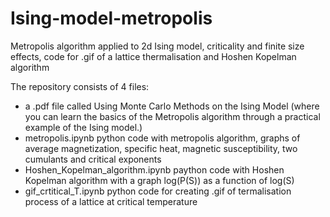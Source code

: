 # Ising-model-metropolis
Metropolis algorithm applied to 2d Ising model, criticality and finite size effects, code for .gif of a lattice thermalisation and Hoshen Kopelman algorithm

The repository consists of 4 files:
- a .pdf file called Using Monte Carlo Methods on the Ising Model (where you can learn the basics of the Metropolis algorithm through a practical example of the Ising model.)
- metropolis.ipynb python code with metropolis algorithm, graphs of average magnetization, specific heat, magnetic susceptibility, two cumulants and critical exponents
- Hoshen_Kopelman_algorithm.ipynb paython code with Hoshen Kopelman algorithm with a graph log(P(S)) as a function of log(S)
- gif_crtitical_T.ipynb python code for creating .gif of termalisation process of a lattice at critical temperature
